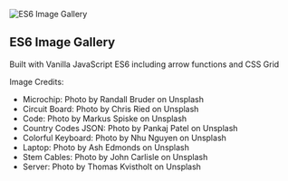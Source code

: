 ![ES6 Image Gallery](es6-image-gallery.png)

## ES6 Image Gallery

Built with Vanilla JavaScript ES6 including arrow functions and CSS Grid

Image Credits:
* Microchip:  Photo by Randall Bruder on Unsplash
* Circuit Board:  Photo by Chris Ried on Unsplash
* Code:  Photo by Markus Spiske on Unsplash
* Country Codes JSON:  Photo by Pankaj Patel on Unsplash
* Colorful Keyboard:  Photo by Nhu Nguyen on Unsplash
* Laptop:  Photo by Ash Edmonds on Unsplash
* Stem Cables:  Photo by John Carlisle on Unsplash
* Server:  Photo by Thomas Kvistholt on Unsplash

